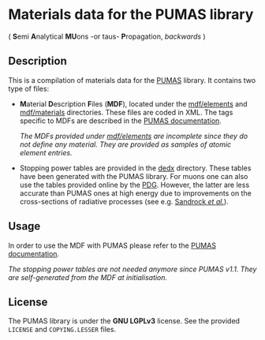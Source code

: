 # Materials data for the PUMAS library
( **S**emi **A**nalytical **MU**ons -or taus- **P**ropagation, *backwards* )

## Description

This is a compilation of materials data for the
[PUMAS](http://niess.github.io/pumas/index.html) library. It contains two type
of files:

* **M**aterial **D**escription **F**iles (**MDF**), located under the
  [mdf/elements](mdf/elements) and [mdf/materials](mdf/materials) directories.
  These files are coded in XML. The tags specific to MDFs are described in the
  [PUMAS
  documentation](https://pumas.readthedocs.io/en/latest/materials-description-files/).

  _The MDFs provided under [mdf/elements](mdf/elements) are incomplete since
  they do not define any material. They are provided as samples of atomic
  element entries._

* Stopping power tables are provided in the [dedx](dedx) directory. These tables
  have been generated with the PUMAS library.  For muons one can also use the
  tables provided online by the
  [PDG](https://pdg.lbl.gov/2020/AtomicNuclearProperties/index.html).  However,
  the latter are less accurate than PUMAS ones at high energy due to
  improvements on the cross-sections of radiative processes (see e.g.  [Sandrock
  _et
  al._](https://iopscience.iop.org/article/10.1088/1742-6596/1690/1/012005)).

## Usage

In order to use the MDF with PUMAS please refer to the [PUMAS
documentation](https://pumas.readthedocs.io/en/latest/).

_The stopping power tables are not needed anymore since PUMAS v1.1. They are
self-generated from the MDF at initialisation._

## License
The PUMAS library is under the **GNU LGPLv3** license. See the provided
`LICENSE` and `COPYING.LESSER` files.
